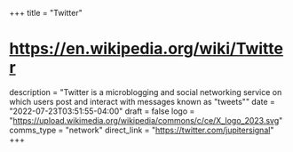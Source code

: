 +++
title = "Twitter"
# https://en.wikipedia.org/wiki/Twitter
description = "Twitter is a microblogging and social networking service on which users post and interact with messages known as \"tweets\""
date = "2022-07-23T03:51:55-04:00"
draft = false
logo = "https://upload.wikimedia.org/wikipedia/commons/c/ce/X_logo_2023.svg"
comms_type = "network"
direct_link = "https://twitter.com/jupitersignal"
+++
